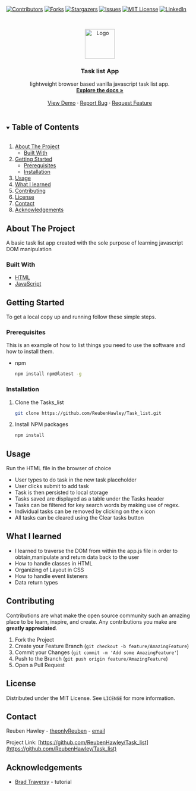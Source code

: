 <!--
*** Thanks for checking out the Best-README-Template. If you have a suggestion
*** that would make this better, please fork the Task_list and create a pull request
*** or simply open an issue with the tag "enhancement".
*** Thanks again! Now go create something AMAZING! :D
***
***
***
*** To avoid retyping too much info. Do a search and replace for the following:
*** ReubenHawley, Task_list, twitter_handle, email, project_title, project_description
-->



<!-- PROJECT SHIELDS -->
<!--
*** I'm using markdown "reference style" links for readability.
*** Reference links are enclosed in brackets [ ] instead of parentheses ( ).
*** See the bottom of this document for the declaration of the reference variables
*** for contributors-url, forks-url, etc. This is an optional, concise syntax you may use.
*** https://www.markdownguide.org/basic-syntax/#reference-style-links
-->
[![Contributors][contributors-shield]][contributors-url]
[![Forks][forks-shield]][forks-url]
[![Stargazers][stars-shield]][stars-url]
[![Issues][issues-shield]][issues-url]
[![MIT License][license-shield]][license-url]
[![LinkedIn][linkedin-shield]][linkedin-url]



<!-- PROJECT LOGO -->
<br />
<p align="center">
  <a href="https://github.com/ReubenHawley/Task_list">
    <img src="images/logo.png" alt="Logo" width="80" height="80">
  </a>

  <h3 align="center">Task list App</h3>

  <p align="center">
    lightweight browser based vanilla javascript task list app.
    <br />
    <a href="https://github.com/ReubenHawley/Task_list"><strong>Explore the docs »</strong></a>
    <br />
    <br />
    <a href="https://github.com/ReubenHawley/Task_list">View Demo</a>
    ·
    <a href="https://github.com/ReubenHawley/Task_list/issues">Report Bug</a>
    ·
    <a href="https://github.com/ReubenHawley/Task_list/issues">Request Feature</a>
  </p>
</p>



<!-- TABLE OF CONTENTS -->
<details open="open">
  <summary><h2 style="display: inline-block">Table of Contents</h2></summary>
  <ol>
    <li>
      <a href="#about-the-project">About The Project</a>
      <ul>
        <li><a href="#built-with">Built With</a></li>
      </ul>
    </li>
    <li>
      <a href="#getting-started">Getting Started</a>
      <ul>
        <li><a href="#prerequisites">Prerequisites</a></li>
        <li><a href="#installation">Installation</a></li>
      </ul>
    </li>
    <li><a href="#usage">Usage</a></li>
    <li><a href="#what-i-learned">What I learned</a></li>
    <li><a href="#contributing">Contributing</a></li>
    <li><a href="#license">License</a></li>
    <li><a href="#contact">Contact</a></li>
    <li><a href="#acknowledgements">Acknowledgements</a></li>
  </ol>
</details>



<!-- ABOUT THE PROJECT -->
## About The Project

A basic task list app created with the sole purpose of learning javascript DOM manipulation

### Built With

* [HTML](https://www.w3schools.com/html/)
* [JavaScript](https://en.wikipedia.org/wiki/JavaScript)




<!-- GETTING STARTED -->
## Getting Started

To get a local copy up and running follow these simple steps.

### Prerequisites

This is an example of how to list things you need to use the software and how to install them.
* npm
  ```sh
  npm install npm@latest -g
  ```

### Installation

1. Clone the Tasks_list
   ```sh
   git clone https://github.com/ReubenHawley/Task_list.git
   ```
2. Install NPM packages
   ```sh
   npm install
   ```



<!-- USAGE EXAMPLES -->
## Usage
Run the HTML file in the browser of choice
- User types to do task in the new task placeholder
- User clicks submit to add task
- Task is then persisted to local storage
- Tasks saved are displayed as a table under the Tasks header
- Tasks can be filtered for key search words by making use of regex.
- Individual tasks can be removed by clicking on the x icon
- All tasks can be cleared using the Clear tasks button

<!-- ROADMAP -->
## What I learned

- I learned to traverse the DOM from within the app.js file in order to obtain,manipulate and return data back to the user
- How to handle classes in HTML
- Organizing of Layout in CSS
- How to handle event listeners
- Data return types


<!-- CONTRIBUTING -->
## Contributing

Contributions are what make the open source community such an amazing place to be learn, inspire, and create. Any contributions you make are **greatly appreciated**.

1. Fork the Project
2. Create your Feature Branch (`git checkout -b feature/AmazingFeature`)
3. Commit your Changes (`git commit -m 'Add some AmazingFeature'`)
4. Push to the Branch (`git push origin feature/AmazingFeature`)
5. Open a Pull Request



<!-- LICENSE -->
## License

Distributed under the MIT License. See `LICENSE` for more information.



<!-- CONTACT -->
## Contact

Reuben Hawley - [theonlyReuben](https://twitter.com/theonlyReuben) - [email](reubenhawley@gmail.com)

Project Link: [https://github.com/ReubenHawley/Task_list](https://github.com/ReubenHawley/Task_list)



<!-- ACKNOWLEDGEMENTS -->
## Acknowledgements

* [Brad Traversy](https://github.com/bradtraversy) - tutorial






<!-- MARKDOWN LINKS & IMAGES -->
<!-- https://www.markdownguide.org/basic-syntax/#reference-style-links -->
[contributors-shield]: https://img.shields.io/github/contributors/ReubenHawley/Task_list.svg?style=for-the-badge
[contributors-url]: https://github.com/ReubenHawley/Task_list/graphs/contributors
[forks-shield]: https://img.shields.io/github/forks/ReubenHawley/Task_list.svg?style=for-the-badge
[forks-url]: https://github.com/ReubenHawley/Task_list/network/members
[stars-shield]: https://img.shields.io/github/stars/ReubenHawley/Task_list.svg?style=for-the-badge
[stars-url]: https://github.com/ReubenHawley/Task_list/stargazers
[issues-shield]: https://img.shields.io/github/issues/ReubenHawley/Task_list.svg?style=for-the-badge
[issues-url]: https://github.com/ReubenHawley/Task_list/issues
[license-shield]: https://img.shields.io/github/license/ReubenHawley/Task_list.svg?style=for-the-badge
[license-url]: https://github.com/ReubenHawley/Task_list/blob/master/LICENSE.txt
[linkedin-shield]: https://img.shields.io/badge/-LinkedIn-black.svg?style=for-the-badge&logo=linkedin&colorB=555
[linkedin-url]: https://linkedin.com/in/ReubenHawley

